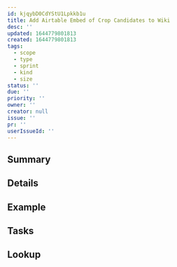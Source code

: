 ```yaml
---
id: kjqybD0CdYStU1Lpkkb1u
title: Add Airtable Embed of Crop Candidates to Wiki
desc: ''
updated: 1644779801813
created: 1644779801813
tags:
  - scope
  - type
  - sprint
  - kind
  - size
status: ''
due: ''
priority: ''
owner: ''
creator: null
issue: ''
pr: ''
userIssueId: ''
---
```


## Summary

## Details

## Example

## Tasks

## Lookup
